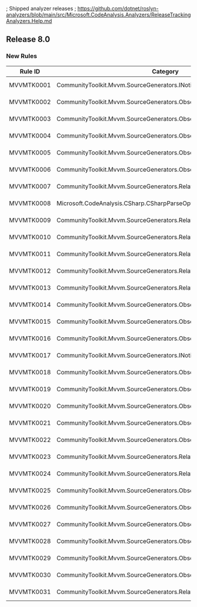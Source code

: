 ﻿; Shipped analyzer releases
; https://github.com/dotnet/roslyn-analyzers/blob/main/src/Microsoft.CodeAnalysis.Analyzers/ReleaseTrackingAnalyzers.Help.md

## Release 8.0

### New Rules

Rule ID | Category | Severity | Notes
--------|----------|----------|-------
MVVMTK0001 | CommunityToolkit.Mvvm.SourceGenerators.INotifyPropertyChangedGenerator | Error | See https://aka.ms/mvvmtoolkit/error
MVVMTK0002 | CommunityToolkit.Mvvm.SourceGenerators.ObservableObjectGenerator | Error | See https://aka.ms/mvvmtoolkit/error
MVVMTK0003 | CommunityToolkit.Mvvm.SourceGenerators.ObservableObjectGenerator | Error | See https://aka.ms/mvvmtoolkit/error
MVVMTK0004 | CommunityToolkit.Mvvm.SourceGenerators.ObservableRecipientGenerator | Error | See https://aka.ms/mvvmtoolkit/error
MVVMTK0005 | CommunityToolkit.Mvvm.SourceGenerators.ObservableRecipientGenerator | Error | See https://aka.ms/mvvmtoolkit/error
MVVMTK0006 | CommunityToolkit.Mvvm.SourceGenerators.ObservablePropertyGenerator | Error | See https://aka.ms/mvvmtoolkit/error
MVVMTK0007 | CommunityToolkit.Mvvm.SourceGenerators.RelayCommandGenerator | Error | See https://aka.ms/mvvmtoolkit/error
MVVMTK0008 | Microsoft.CodeAnalysis.CSharp.CSharpParseOptions | Error | See https://aka.ms/mvvmtoolkit/error
MVVMTK0009 | CommunityToolkit.Mvvm.SourceGenerators.RelayCommandGenerator | Error | See https://aka.ms/mvvmtoolkit/error
MVVMTK0010 | CommunityToolkit.Mvvm.SourceGenerators.RelayCommandGenerator | Error | See https://aka.ms/mvvmtoolkit/error
MVVMTK0011 | CommunityToolkit.Mvvm.SourceGenerators.RelayCommandGenerator | Error | See https://aka.ms/mvvmtoolkit/error
MVVMTK0012 | CommunityToolkit.Mvvm.SourceGenerators.RelayCommandGenerator | Error | See https://aka.ms/mvvmtoolkit/error
MVVMTK0013 | CommunityToolkit.Mvvm.SourceGenerators.RelayCommandGenerator | Error | See https://aka.ms/mvvmtoolkit/error
MVVMTK0014 | CommunityToolkit.Mvvm.SourceGenerators.ObservablePropertyGenerator | Error | See https://aka.ms/mvvmtoolkit/error
MVVMTK0015 | CommunityToolkit.Mvvm.SourceGenerators.ObservablePropertyGenerator | Error | See https://aka.ms/mvvmtoolkit/error
MVVMTK0016 | CommunityToolkit.Mvvm.SourceGenerators.ObservablePropertyGenerator | Error | See https://aka.ms/mvvmtoolkit/error
MVVMTK0017 | CommunityToolkit.Mvvm.SourceGenerators.INotifyPropertyChangedGenerator | Error | See https://aka.ms/mvvmtoolkit/error
MVVMTK0018 | CommunityToolkit.Mvvm.SourceGenerators.ObservableObjectGenerator | Error | See https://aka.ms/mvvmtoolkit/error
MVVMTK0019 | CommunityToolkit.Mvvm.SourceGenerators.ObservablePropertyGenerator | Error | See https://aka.ms/mvvmtoolkit/error
MVVMTK0020 | CommunityToolkit.Mvvm.SourceGenerators.ObservablePropertyGenerator | Error | See https://aka.ms/mvvmtoolkit/error
MVVMTK0021 | CommunityToolkit.Mvvm.SourceGenerators.ObservableRecipientGenerator | Error | See https://aka.ms/mvvmtoolkit/error
MVVMTK0022 | CommunityToolkit.Mvvm.SourceGenerators.ObservablePropertyGenerator | Error | See https://aka.ms/mvvmtoolkit/error
MVVMTK0023 | CommunityToolkit.Mvvm.SourceGenerators.RelayCommandGenerator | Error | See https://aka.ms/mvvmtoolkit/error
MVVMTK0024 | CommunityToolkit.Mvvm.SourceGenerators.RelayCommandGenerator | Error | See https://aka.ms/mvvmtoolkit/error
MVVMTK0025 | CommunityToolkit.Mvvm.SourceGenerators.ObservablePropertyGenerator | Error | See https://aka.ms/mvvmtoolkit/error
MVVMTK0026 | CommunityToolkit.Mvvm.SourceGenerators.ObservablePropertyGenerator | Error | See https://aka.ms/mvvmtoolkit/error
MVVMTK0027 | CommunityToolkit.Mvvm.SourceGenerators.ObservablePropertyGenerator | Error | See https://aka.ms/mvvmtoolkit/error
MVVMTK0028 | CommunityToolkit.Mvvm.SourceGenerators.ObservablePropertyGenerator | Error | See https://aka.ms/mvvmtoolkit/error
MVVMTK0029 | CommunityToolkit.Mvvm.SourceGenerators.ObservablePropertyGenerator | Warning | See https://aka.ms/mvvmtoolkit/error
MVVMTK0030 | CommunityToolkit.Mvvm.SourceGenerators.ObservablePropertyGenerator | Warning | See https://aka.ms/mvvmtoolkit/error
MVVMTK0031 | CommunityToolkit.Mvvm.SourceGenerators.RelayCommandGenerator | Error | See https://aka.ms/mvvmtoolkit/error

